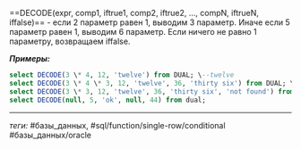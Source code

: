 ==DECODE(expr, comp1, iftrue1, comp2, iftrue2, ..., compN, iftrueN, iffalse)== - если 2 параметр равен 1, выводим 3 параметр. Иначе если 5 параметр равен 1, выводим 6 параметр. Если ничего не равно 1 параметру, возвращаем iffalse.

***Примеры:***
```sql
select DECODE(3 \* 4, 12, 'twelve') from DUAL; \--twelve  
select DECODE(3 \* 4 \* 3, 12, 'twelve', 36, 'thirty six') from DUAL; \--thirty six  
select DECODE(3 \* 3, 12, 'twelve', 36, 'thirty six', 'not found') from DUAL; \--not found  
select DECODE(null, 5, 'ok', null, 44) from dual;
```
---
*теги:* #базы_данных, #sql/function/single-row/conditional #базы_данных/oracle